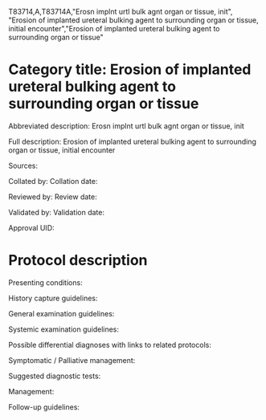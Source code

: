 T83714,A,T83714A,"Erosn implnt urtl bulk agnt organ or tissue, init", "Erosion of implanted ureteral bulking agent to surrounding organ or tissue, initial encounter","Erosion of implanted ureteral bulking agent to surrounding organ or tissue"
# Category title: Erosion of implanted ureteral bulking agent to surrounding organ or tissue

Abbreviated description: Erosn implnt urtl bulk agnt organ or tissue, init

Full description: Erosion of implanted ureteral bulking agent to surrounding organ or tissue, initial encounter

Sources:

Collated by:
Collation date:

Reviewed by:
Review date:

Validated by:
Validation date:

Approval UID:

# Protocol description

Presenting conditions:

History capture guidelines:

General examination guidelines:

Systemic examination guidelines:

Possible differential diagnoses with links to related protocols:

Symptomatic / Palliative management:

Suggested diagnostic tests:

Management:

Follow-up guidelines:
